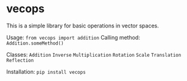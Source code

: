# vecops

This is a simple library for basic operations in vector spaces.

Usage:
    `from vecops import addition`
Calling method:
    `Addition.someMethod()`

Classes:
    `Addition`
    `Inverse`
    `Multiplication`
    `Rotation`
    `Scale`
    `Translation`
    `Reflection`
   
Installation:
    `pip install vecops`

